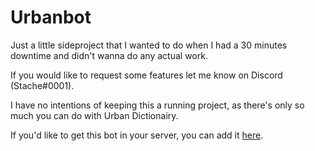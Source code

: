 # Urbanbot
Just a little sideproject that I wanted to do when I had a 30 minutes downtime and didn't wanna do any actual work.

If you would like to request some features let me know on Discord (Stache#0001).

I have no intentions of keeping this a running project, as there's only so much you can do with Urban Dictionairy.

If you'd like to get this bot in your server, you can add it [here](https://discordbots.org/bot/439102015969296387).